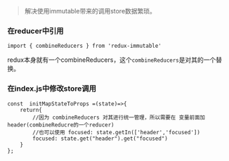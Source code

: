 >解决使用immutable带来的调用store数据繁琐。

###   在reducer中引用

```
import { combineReducers } from 'redux-immutable'
```
redux本身就有一个combineReducers，这个`combineReducers`是对其的一个替换。


###   在index.js中修改store调用
```
const  initMapStateToProps =(state)=>{
    return{
        //因为 combineReducers 对其进行统一管理，所以需要在 变量前面加 header(combineReducre的一个reducer)
        //也可以使用 focused: state.getIn(['header','focused']) 
        focused: state.get("header").get("focused")
    }
};
```
